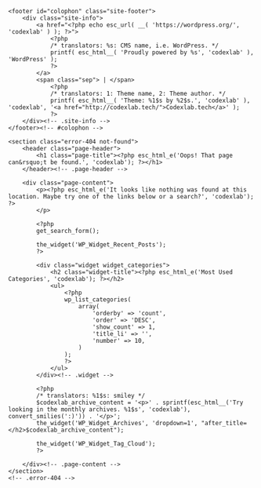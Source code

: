 <a class="skip-link screen-reader-text" href="#primary"><?php esc_html_e('Skip to content', 'codexlab'); ?></a>

<!-- <header id="masthead" class="site-header">
		<div class="site-branding">
			<?php
			the_custom_logo();
			if (is_front_page() && is_home()):
				?>
				<h1 class="site-title"><a href="<?php echo esc_url(home_url('/')); ?>" rel="home"><?php bloginfo('name'); ?></a></h1>
				<?php
			else:
				?>
				<p class="site-title"><a href="<?php echo esc_url(home_url('/')); ?>" rel="home"><?php bloginfo('name'); ?></a></p>
				<?php
			endif;
			$codexlab_description = get_bloginfo('description', 'display');
			if ($codexlab_description || is_customize_preview()):
				?>
				<p class="site-description"><?php echo $codexlab_description; // phpcs:ignore WordPress.Security.EscapeOutput.OutputNotEscaped ?></p>
			<?php endif; ?>
		</div>

		<nav id="site-navigation" class="main-navigation">
			<button class="menu-toggle" aria-controls="primary-menu" aria-expanded="false"><?php esc_html_e('Primary Menu', 'codexlab'); ?></button>
			<?php
			wp_nav_menu(
				array(
					'theme_location' => 'menu-1',
					'menu_id' => 'primary-menu',
				)
			);
			?>
		</nav>
	</header> -->
<!-- #masthead -->

    <footer id="colophon" class="site-footer">
    	<div class="site-info">
    		<a href="<?php echo esc_url( __( 'https://wordpress.org/', 'codexlab' ) ); ?>">
    			<?php
    			/* translators: %s: CMS name, i.e. WordPress. */
    			printf( esc_html__( 'Proudly powered by %s', 'codexlab' ), 'WordPress' );
    			?>
    		</a>
    		<span class="sep"> | </span>
    			<?php
    			/* translators: 1: Theme name, 2: Theme author. */
    			printf( esc_html__( 'Theme: %1$s by %2$s.', 'codexlab' ), 'codexlab', '<a href="http://codexlab.tech/">Codexlab.tech</a>' );
    			?>
    	</div><!-- .site-info -->
    </footer><!-- #colophon -->

</div><!-- #page -->

    <section class="error-404 not-found">
    	<header class="page-header">
    		<h1 class="page-title"><?php esc_html_e('Oops! That page can&rsquo;t be found.', 'codexlab'); ?></h1>
    	</header><!-- .page-header -->

    	<div class="page-content">
    		<p><?php esc_html_e('It looks like nothing was found at this location. Maybe try one of the links below or a search?', 'codexlab'); ?>
    		</p>

    		<?php
    		get_search_form();

    		the_widget('WP_Widget_Recent_Posts');
    		?>

    		<div class="widget widget_categories">
    			<h2 class="widget-title"><?php esc_html_e('Most Used Categories', 'codexlab'); ?></h2>
    			<ul>
    				<?php
    				wp_list_categories(
    					array(
    						'orderby' => 'count',
    						'order' => 'DESC',
    						'show_count' => 1,
    						'title_li' => '',
    						'number' => 10,
    					)
    				);
    				?>
    			</ul>
    		</div><!-- .widget -->

    		<?php
    		/* translators: %1$s: smiley */
    		$codexlab_archive_content = '<p>' . sprintf(esc_html__('Try looking in the monthly archives. %1$s', 'codexlab'), convert_smilies(':)')) . '</p>';
    		the_widget('WP_Widget_Archives', 'dropdown=1', "after_title=</h2>$codexlab_archive_content");

    		the_widget('WP_Widget_Tag_Cloud');
    		?>

    	</div><!-- .page-content -->
    </section>
    <!-- .error-404 -->
